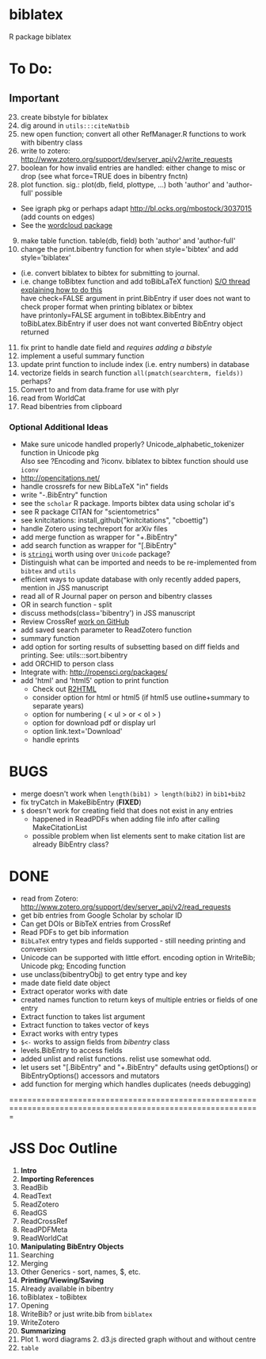 biblatex
========

R package biblatex

To Do:
==================================================================================================================
Important
-------------------
23. create bibstyle for biblatex
25. dig around in `utils:::citeNatbib`
1. new open function; convert all other RefManager.R functions to work with bibentry class
4. write to zotero: http://www.zotero.org/support/dev/server_api/v2/write_requests
5. boolean for how invalid entries are handled: either change to misc or drop (see what force=TRUE does in bibentry fnctn)
8. plot function. sig.: plot(db, field, plottype, ...)  both 'author' and 'author-full' possible          
  * See igraph pkg or perhaps adapt http://bl.ocks.org/mbostock/3037015 (add counts on edges)
  * See the [wordcloud package](http://blog.fellstat.com/?cat=11)
9. make table function.  table(db, field)  both 'author' and 'author-full'    
10. change the print.bibentry function for when style='bibtex' and add style='biblatex'  
  * (i.e. convert biblatex to bibtex for submitting to journal.  
  * i.e. change toBibtex function and add toBibLaTeX function)
[S/O thread explaining how to do this](http://tex.stackexchange.com/questions/114787/converting-from-biblatex-to-bibtex-format-using-biber)  
have check=FALSE argument in print.BibEntry if user does not want to check proper format when printing biblatex or bibtex  
have printonly=FALSE argument in toBibtex.BibEntry and toBibLatex.BibEntry if user does not want converted BibEntry object returned
11. fix print to handle date field and _requires adding a bibstyle_
12. implement a useful summary function
16. update print function to include index (i.e. entry numbers) in database
17. vectorize fields in search function `all(pmatch(searchterm, fields))` perhaps?
67. Convert to and from data.frame for use with plyr
592. read from WorldCat   
33. Read bibentries from clipboard

### Optional Additional Ideas
* Make sure unicode handled properly? Unicode_alphabetic_tokenizer function in Unicode pkg  
Also see ?Encoding and ?iconv.  biblatex to bibtex function should use `iconv`
* http://opencitations.net/
* handle crossrefs for new BibLaTeX "in" fields
* write "-.BibEntry" function
* see the `scholar` R package.  Imports bibtex data using scholar id's
* see R package CITAN for "scientometrics"
* see knitcitations: install_github("knitcitations", "cboettig")
* handle Zotero using techreport for arXiv files
* add merge function as wrapper for "+.BibEntry"
* add search function as wrapper for "[.BibEntry"
* is [`stringi`](http://docs.rexamine.com/R-man/stringi/stringi-encoding.html) worth using over `Unicode` package?
* Distinguish what can be imported and needs to be re-implemented from `bibtex` and `utils`
* efficient ways to update database with only recently added papers, mention in JSS manuscript
* read all of R Journal paper on person and bibentry classes
* OR in search function - split
* discuss methods(class='bibentry') in JSS manuscript
* Review CrossRef [work on GitHub](https://github.com/gavinsimpson/orcid/blob/master/R/crossrefDOI.R)
* add saved search parameter to ReadZotero function
* summary function
* add option for sorting results of subsetting based on diff fields and printing. See: utils:::sort.bibentry
* add ORCHID to person class
* Integrate with: http://ropensci.org/packages/
* add 'html' and 'html5' option to print function
  * Check out [R2HTML](http://cran.r-project.org/web/packages/R2HTML/R2HTML.pdf)
  * consider  option for html or html5 (if html5 use outline+summary to separate years)
  * option for numbering ( < ul > or < ol > )
  * option for download pdf or display url
  * option link.text='Download'
  * handle eprints

BUGS
=================================================================================
* merge doesn't work when `length(bib1) > length(bib2)` in `bib1+bib2`
* fix tryCatch in MakeBibEntry (**FIXED**)
* `$` doesn't work for creating field that does not exist in any entries
  * happened in ReadPDFs when adding file info after calling MakeCitationList
  * possible problem when list elements sent to make citation list are already BibEntry class?

DONE     
==================================================================================================================

* read from Zotero: http://www.zotero.org/support/dev/server_api/v2/read_requests
* get bib entries from Google Scholar by scholar ID
* Can get DOIs or BibTeX entries from CrossRef
* Read PDFs to get bib information
* `BibLaTeX` entry types and fields supported - still needing printing and conversion
* Unicode can be supported with little effort. encoding option in WriteBib; Unicode pkg; Encoding function
* use unclass(bibentryObj) to get entry type and key
* made date field date object
* Extract operator works with date
* created names function to return keys of multiple entries or fields of one entry
* Extract function to takes list argument
* Extract function to takes vector of keys
* Exract works with entry types
* `$<-` works to assign fields from _bibentry_ class
* levels.BibEntry to access fields
* added unlist and relist functions. relist use somewhat odd.
* let users set "[.BibEntry" and "+.BibEntry" defaults using getOptions() or BibEntryOptions() accessors and mutators
* add function for merging which handles duplicates (needs debugging)


=============================================================================================================

JSS Doc Outline
================================
1. **Intro**
2. **Importing References**
  1. ReadBib
  2. ReadText
  2. ReadZotero
  3. ReadGS
  4. ReadCrossRef
  5. ReadPDFMeta
  7. ReadWorldCat
3. **Manipulating BibEntry Objects**
  1. Searching
  2. Merging
  3. Other Generics - sort, names, $, etc.
4. **Printing/Viewing/Saving**
  1. Already available in bibentry
  3. toBiblatex - toBibtex
  98. Opening
  43. WriteBib? or just write.bib from `biblatex`
  23. WriteZotero
5. **Summarizing**
  1. Plot
    1. word diagrams
    2. d3.js directed graph without and without centre
  2. `table`
